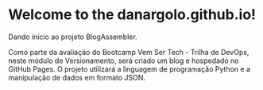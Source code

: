 # Welcome to the danargolo.github.io!

Dando início ao projeto BlogAssembler.

Como parte da avaliação do Bootcamp Vem Ser Tech - Trilha de DevOps, neste módulo de Versionamento, será criado um blog e hospedado no GitHub Pages. O projeto utilizará a linguagem de programação Python e a manipulação de dados em formato JSON.
